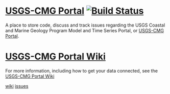[USGS-CMG Portal](http://cmgdata.usgsportals.net/) [![Build Status](https://travis-ci.org/USGS-CMG/usgs-cmg-portal.svg)](https://travis-ci.org/USGS-CMG/usgs-cmg-portal)
===

A place to store code, discuss and track issues regarding the USGS Coastal and Marine Geology Program Model and Time Series Portal, or [USGS-CMG Portal](http://cmgdata.usgsportals.net/).

[USGS-CMG Portal Wiki](https://github.com/USGS-CMG/usgs-cmg-portal/wiki/Home)
===

For more information, including how to get your data connected, see the [USGS-CMG Portal Wiki](https://github.com/USGS-CMG/usgs-cmg-portal/wiki/Home)

[wiki](../../wiki) [issues](../../issues)
